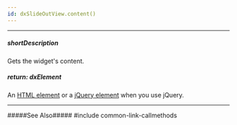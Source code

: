 ```yaml
---
id: dxSlideOutView.content()
---
```

---
##### shortDescription
Gets the widget's content.

##### return: dxElement
An <a href="https://developer.mozilla.org/en-US/docs/Web/API/HTMLElement" target="_blank">HTML element</a> or a <a href="http://api.jquery.com/Types/#jQuery" target="_blank">jQuery element</a> when you use jQuery.

---
#####See Also#####
#include common-link-callmethods